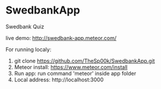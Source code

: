 # SwedbankApp
Swedbank Quiz

live demo: http://swedbank-app.meteor.com/

For running localy:

1. git clone https://github.com/TheSp00k/SwedbankApp.git
2. Meteor install: https://www.meteor.com/install
3. Run app: run command 'meteor' inside app folder 
4. Local address: http://localhost:3000
